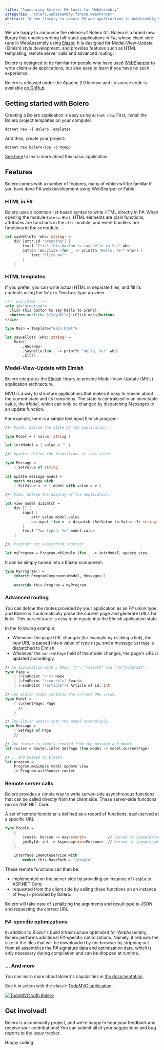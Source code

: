 ```yaml
---
title: "Announcing Bolero: F# tools for WebAssembly"
categories: "bolero,webassembly,fsharp,websharper"
abstract: "A new library to create F# web applications in WebAssembly via Blazor."
---
```

We are happy to announce the release of Bolero 0.1. Bolero is a brand new library that enables writing full-stack applications in F#, whose client side runs in WebAssembly using [Blazor](https://blazor.net/). It is designed for Model-View-Update (Elmish) style development, and provides features such as HTML templating, remote server calls and advanced routing.

Bolero is designed to be familiar for people who have used [WebSharper](https://websharper.com) to write client-side applications, but also easy to learn if you have no such experience.

Bolero is released under the Apache 2.0 license and its source code is available [on GitHub](https://github.com/fsbolero/bolero).

## Getting started with Bolero

Creating a Bolero application is easy using `dotnet new`. First, install the Bolero project templates on your computer:

```
dotnet new -i Bolero.Templates
```

And then, create your project:

```
dotnet new bolero-app -o MyApp
```

[See here](https://github.com/fsbolero/Template) to learn more about this basic application.

## Features

Bolero comes with a number of features, many of which will be familiar if you have done F# web development using WebSharper or Fable.

### HTML in F# ###

Bolero uses a common list-based syntax to write HTML directly in F#. When opening the module `Bolero.Html`, HTML elements are plain functions, attributes are functions in the `attr` module, and event handlers are functions in the `on` module.

```fsharp
let sayHelloTo (who: string) =
    div [attr.id "greeting"] [
        textf "Click this button to say hello to %s:" who
        button [on.click (fun _ -> printfn "Hello, %s!" who)] [
            text "Click me!"
        ]
    ]
```

### HTML templates

If you prefer, you can write actual HTML in separate files, and fill its contents using the `Bolero.Template` type provider.

```html
<!-- main.html -->
<div id="greeting">
  Click this button to say hello to ${Who}:
  <button onclick="${SayHello}">Click me!</button>
</div>
```

```fsharp
type Main = Template<"main.html">

let sayHelloTo (who: string) =
    Main()
        .Who(who)
        .SayHello(fun _ -> printfn "Hello, %s!" who)
        .Elt()
```

### Model-View-Update with Elmish

Bolero integrates the [Elmish](https://elmish.github.io/elmish/) library to provide Model-View-Update (MVU) application architecture.

MVU is a way to structure applications that makes it easy to reason about the current state and its transitions. The state is centralized in an immutable value, the *Model*, which can only be changed by dispatching *Messages* to an update function.

For example, here is a simple text input Elmish program:

```fsharp
/// Model: define the state of the application.

type Model = { value: string }

let initModel = { value = "" }

/// Update: define the transitions of this state.

type Message =
    | SetValue of string
    
let update message model =
    match message with
    | SetValue v -> { model with value = v }
    
/// View: define the display of the application.

let view model dispatch =
    div [] [
        input [
            attr.value model.value
            on.input (fun e -> dispatch (SetValue (e.Value :?> string)))
        ]
        textf "You typed: %s" model.value
    ]

/// Program: put everything together.

let myProgram = Program.mkSimple (fun _ -> initModel) update view
```

It can be simply turned into a Blazor component:

```fsharp
type MyProgram() =
    inherit ProgramComponent<Model, Message>()
    
    override this.Program = myProgram
```

### Advanced routing

You can define the routes provided by your application as an F# union type, and Bolero will automatically parse the current page and generate URLs for links. This parsed route is easy to integrate into the Elmish application state.

In the following example:
* Whenever the page URL changes (for example by clicking a link), the new URL is parsed into a value of type `Page`, and a message `SetPage` is dispatched to Elmish.
* Whenever the `currentPage` field of the model changes, the page's URL is updated accordingly.

```fsharp
// An application with 3 URLs: "/", "/search" and "/article/123".
type Page =
    | [<EndPoint "/">] Home
    | [<EndPoint "/search">] Search
    | [<EndPoint "/article">] Article of id: int

// The Elmish model contains the current URL value.
type Model =
    { currentPage: Page
      // ...
    }

// The Elmish update sets the model accordingly.
type Message =
    | SetPage of Page
    // ...

// The router is simply created from the message and model...
let router = Router.infer SetPage (fun model -> model.currentPage)

// ...and passed to Elmish.
let program =
    Program.mkSimple model update view
    |> Program.withRouter router
```

### Remote server calls

Bolero provides a simple way to write server-side asynchronous functions that can be called directly from the client side. These server-side functions run on ASP.NET Core.

A set of remote functions is defined as a record of functions, each served at a specific URL:

```fsharp
type People =
    {
        create: Person -> Async<unit>          // Served at /people/create
        getById: int -> Async<option<Person>>  // Served at /people/getById
    }

    interface IRemoteService with
        member this.BasePath = "/people"
```

These remote functions can then be:
* implemented on the server side by providing an instance of `People` to ASP.NET Core;
* requested from the client side by calling these functions on an instance of `People` provided by Bolero.

Bolero will take care of serializing the arguments and result type to JSON and requesting the correct URL.

### F#-specific optimizations

In addition to Blazor's build infrastructure optimized for WebAssembly, Bolero performs additional F#-specific optimizations. Namely, it reduces the size of the files that will be downloaded by the browser by stripping out from all assemblies the F# signature data and optimization data, which is only necessary during compilation and can be dropped at runtime.

### ... And more

You can learn more about Bolero's capabilities in [the documentation](https://github.com/fsbolero/bolero/wiki).

See it in action with the classic [TodoMVC application](https://github.com/fsbolero/TodoMVC/).

[![TodoMVC with Bolero](https://i.imgur.com/UemGiYd.png)](https://github.com/fsbolero/TodoMVC/)

## Get involved!

Bolero is a community project, and we're happy to hear your feedback and receive your contributions! You can submit all of your suggestions and bug reports to [the issue tracker](https://github.com/fsbolero/bolero/issues).

Happy coding!